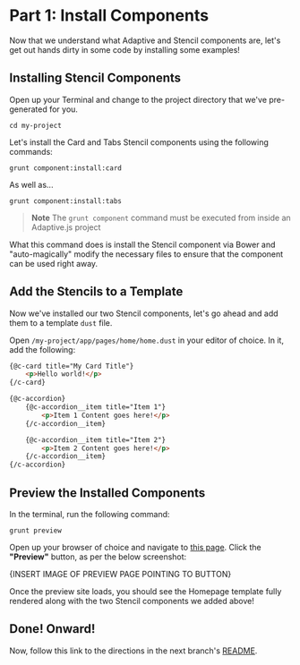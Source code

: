# Part 1: Install Components

Now that we understand what Adaptive and Stencil components are, let's get out hands dirty in some code by installing some examples!


## Installing Stencil Components

Open up your Terminal and change to the project directory that we've pre-generated for you.

```
cd my-project
```

Let's install the Card and Tabs Stencil components using the following commands:

```
grunt component:install:card
```

As well as...

```
grunt component:install:tabs
```

> __Note__ The `grunt component` command must be executed from inside an Adaptive.js project

What this command does is install the Stencil component via Bower and "auto-magically" modify the necessary files to ensure that the component can be used right away.


## Add the Stencils to a Template

Now we've installed our two Stencil components, let's go ahead and add them to a template `dust` file.

Open `/my-project/app/pages/home/home.dust` in your editor of choice. In it, add the following:

```html
{@c-card title="My Card Title"}
    <p>Hello world!</p>
{/c-card}

{@c-accordion}
    {@c-accordion__item title="Item 1"}
        <p>Item 1 Content goes here!</p>
    {/c-accordion__item}

    {@c-accordion__item title="Item 2"}
        <p>Item 2 Content goes here!</p>
    {/c-accordion__item}
{/c-accordion}
```


## Preview the Installed Components

In the terminal, run the following command:

```
grunt preview
```

Open up your browser of choice and navigate to [this page](https://preview.mobify.com/?url=http%3A%2F%2Fwww.mobify.com&site_folder=http%3A%2F%2Flocalhost%3A8080%2Fadaptive.js&disabled=0&domain=&scope=1). Click the **"Preview"** button, as per the below screenshot:

{INSERT IMAGE OF PREVIEW PAGE POINTING TO BUTTON}

Once the preview site loads, you should see the Homepage template fully rendered along with the two Stencil components we added above!


## Done! Onward!

Now, follow this link to the directions in the next branch's [README](https://github.com/mobify/workshop--adaptivejs-components/blob/part-1b\/customize-card-component-markup/README.md).
